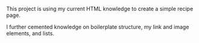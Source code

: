 This project is using my current HTML knowledge to create a simple recipe page.

I further cemented knowledge on boilerplate structure, my link and image elements, and lists.
